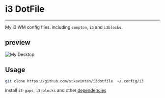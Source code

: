 # i3 DotFile
---

My i3 WM config files. including `compton`, `i3` and `i3blocks`.   
## preview

![My Desktop](https://github.com/stkevintan/i3dotfile/blob/master/snapshots/desktop1.png)


## Usage
```bash
git clone https://github.com/stkevintan/i3dotfile  ~/.config/i3
```
install `i3-gaps`, `i3-blocks` and other [dependencies](https://github.com/stkevintan/i3dotfile/blob/master/dependencies.yml)
